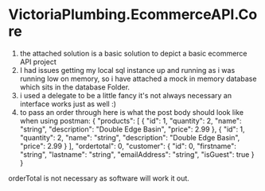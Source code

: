 # VictoriaPlumbing.EcommerceAPI.Core
 1. the attached solution is a basic solution to depict a basic ecommerce API project
2. I had issues getting my local sql instance up and running as i was running low on memory, so i have attached a mock in memory database which sits in the database Folder. 
3. i used a delegate to be a little fancy it's not always necessary an interface works just as well :)
4. to pass an order through here is what the post body should look like when using postman:
{
  "products": [
    {
      "id": 1,
      "quantity": 2,
      "name": "string",
      "description": "Double Edge Basin",
      "price": 2.99
    },
	{
	  "id": 1,
      "quantity": 2,
      "name": "string",
      "description": "Double Edge Basin",
      "price": 2.99
	}
  ],
  "ordertotal": 0,
  "customer": {
    "id": 0,
    "firstname": "string",
    "lastname": "string",
    "emailAddress": "string",
    "isGuest": true
  }
}

orderTotal is not necessary as software will work it out. 
